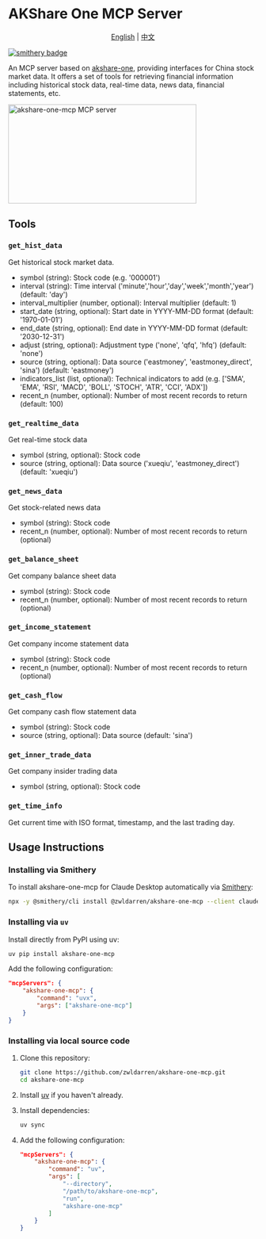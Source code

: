 # AKShare One MCP Server

<div align="center">
  <a href="README.md">English</a> | 
  <a href="README_zh.md">中文</a>
</div>

[![smithery badge](https://smithery.ai/badge/@zwldarren/akshare-one-mcp)](https://smithery.ai/server/@zwldarren/akshare-one-mcp)

An MCP server based on [akshare-one](https://github.com/zwldarren/akshare-one), providing interfaces for China stock market data. It offers a set of tools for retrieving financial information including historical stock data, real-time data, news data, financial statements, etc.

<a href="https://glama.ai/mcp/servers/@zwldarren/akshare-one-mcp">
  <img width="380" height="200" src="https://glama.ai/mcp/servers/@zwldarren/akshare-one-mcp/badge" alt="akshare-one-mcp MCP server" />
</a>

## Tools

### `get_hist_data`

Get historical stock market data.

- symbol (string): Stock code (e.g. '000001')
- interval (string): Time interval ('minute','hour','day','week','month','year') (default: 'day')
- interval_multiplier (number, optional): Interval multiplier (default: 1)
- start_date (string, optional): Start date in YYYY-MM-DD format (default: '1970-01-01')
- end_date (string, optional): End date in YYYY-MM-DD format (default: '2030-12-31')
- adjust (string, optional): Adjustment type ('none', 'qfq', 'hfq') (default: 'none')
- source (string, optional): Data source ('eastmoney', 'eastmoney_direct', 'sina') (default: 'eastmoney')
- indicators_list (list, optional): Technical indicators to add (e.g. ['SMA', 'EMA', 'RSI', 'MACD', 'BOLL', 'STOCH', 'ATR', 'CCI', 'ADX'])
- recent_n (number, optional): Number of most recent records to return (default: 100)

### `get_realtime_data`

Get real-time stock data

- symbol (string, optional): Stock code
- source (string, optional): Data source ('xueqiu', 'eastmoney_direct') (default: 'xueqiu')

### `get_news_data`

Get stock-related news data

- symbol (string): Stock code
- recent_n (number, optional): Number of most recent records to return (optional)

### `get_balance_sheet`

Get company balance sheet data

- symbol (string): Stock code
- recent_n (number, optional): Number of most recent records to return (optional)

### `get_income_statement`

Get company income statement data

- symbol (string): Stock code
- recent_n (number, optional): Number of most recent records to return (optional)

### `get_cash_flow`

Get company cash flow statement data

- symbol (string): Stock code
- source (string, optional): Data source (default: 'sina')

### `get_inner_trade_data`

Get company insider trading data

- symbol (string, optional): Stock code

### `get_time_info`

Get current time with ISO format, timestamp, and the last trading day.

## Usage Instructions

### Installing via Smithery

To install akshare-one-mcp for Claude Desktop automatically via [Smithery](https://smithery.ai/server/@zwldarren/akshare-one-mcp):

```bash
npx -y @smithery/cli install @zwldarren/akshare-one-mcp --client claude
```

### Installing via `uv`

Install directly from PyPI using uv:

```bash
uv pip install akshare-one-mcp
```

Add the following configuration:

```json
"mcpServers": {
    "akshare-one-mcp": {
        "command": "uvx",
        "args": ["akshare-one-mcp"]
    }
}
```

### Installing via local source code

1. Clone this repository:

    ```bash
    git clone https://github.com/zwldarren/akshare-one-mcp.git
    cd akshare-one-mcp
    ```

2. Install [uv](<https://docs.astral.sh/uv/getting-started/installation/>) if you haven't already.

3. Install dependencies:

    ```bash
    uv sync
    ```

4. Add the following configuration:

    ```json
    "mcpServers": {
        "akshare-one-mcp": {
            "command": "uv",
            "args": [
                "--directory",
                "/path/to/akshare-one-mcp",
                "run",
                "akshare-one-mcp"
            ]
        }
    }
    ```
